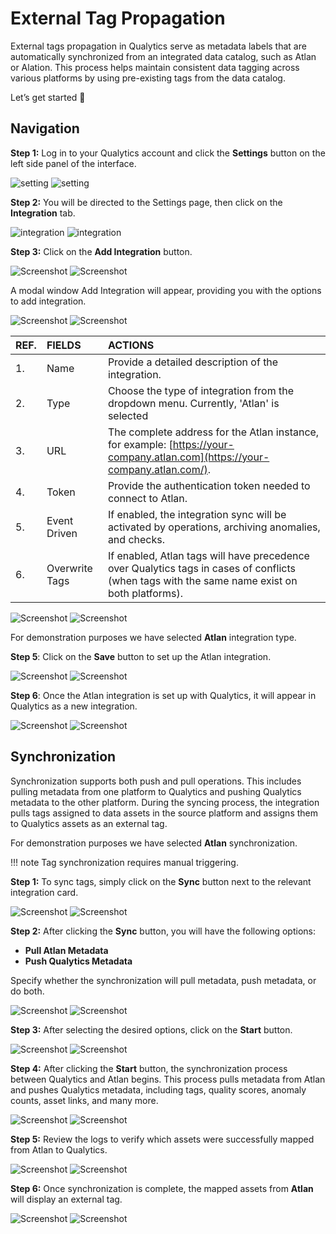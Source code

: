 # External Tag Propagation

External tags propagation  in Qualytics serve as metadata labels that are automatically synchronized from an integrated data catalog, such as Atlan or Alation. This process helps maintain consistent data tagging across various platforms by using pre-existing tags from the data catalog.

Let’s get started 🚀

## Navigation

**Step 1:** Log in to your Qualytics account and click the **Settings** button on the left side panel of the interface.

![setting](../../assets/integrations/external-tag-propagation/setting-light-1.png#only-light)
![setting](../../assets/integrations/external-tag-propagation/setting-dark-1.png#only-dark)

**Step 2:** You will be directed to the Settings page, then click on the **Integration** tab.

![integration](../../assets/integrations/external-tag-propagation/integration-light-2.png#only-light)
![integration](../../assets/integrations/external-tag-propagation/integration-dark-2.png#only-dark)

**Step 3:** Click on the **Add Integration** button.

![Screenshot](../../assets/integrations/external-tag-propagation/add-integration-light-3.png#only-light)
![Screenshot](../../assets/integrations/external-tag-propagation/add-integration-dark-3.png#only-dark)

A modal window Add Integration will appear, providing you with the options to add integration.

![Screenshot](../../assets/integrations/external-tag-propagation/modal-window-light-4.png#only-light)
![Screenshot](../../assets/integrations/external-tag-propagation/modal-window-dark-4.png#only-dark)

| REF. | FIELDS | ACTIONS |
| :---- | :---- | :---- |
| 1. | Name  | Provide a detailed description of the integration. |
| 2. | Type | Choose the type of integration from the dropdown menu. Currently, 'Atlan' is selected |
| 3. | URL | The complete address for the Atlan instance, for example: [https://your-company.atlan.com](https://your-company.atlan.com/). |
| 4. | Token | Provide the authentication token needed to connect to Atlan. |
| 5. | Event Driven | If enabled, the integration sync will be activated by operations, archiving anomalies, and checks. |
| 6. | Overwrite Tags | If enabled, Atlan tags will have precedence over Qualytics tags in cases of conflicts (when tags with the same name exist on both platforms). |

![Screenshot](../../assets/integrations/external-tag-propagation/detail-light-5.png#only-light)
![Screenshot](../../assets/integrations/external-tag-propagation/detail-dark-5.png#only-dark)

For demonstration purposes we have selected **Atlan** integration type.

**Step 5**: Click on the **Save** button to set up the Atlan integration.

![Screenshot](../../assets/integrations/external-tag-propagation/save-btn-light-6.png#only-light)
![Screenshot](../../assets/integrations/external-tag-propagation/save-btn-dark-6.png#only-dark)

**Step 6**: Once the Atlan integration is set up with Qualytics, it will appear in Qualytics as a new integration.

![Screenshot](../../assets/integrations/external-tag-propagation/atlan-7-light.png#only-light)
![Screenshot](../../assets/integrations/external-tag-propagation/atlan-7-dark.png#only-dark)

## Synchronization

 Synchronization supports both push and pull operations. This includes pulling metadata from one platform to Qualytics and pushing Qualytics metadata to the other platform. During the syncing process, the integration pulls tags assigned to data assets in the source platform and assigns them to Qualytics assets as an external tag.

For demonstration purposes we have selected **Atlan** synchronization.

!!! note
    Tag synchronization requires manual triggering. 
   
**Step 1:** To sync tags, simply click on the **Sync** button next to the relevant integration card.

![Screenshot](../../assets/integrations/external-tag-propagation/sync-light-8.png#only-light)
![Screenshot](../../assets/integrations/external-tag-propagation/sync-dark-8.png#only-dark)

**Step 2:** After clicking the **Sync** button, you will have the following options:

* **Pull Atlan Metadata**  
* **Push Qualytics Metadata**

Specify whether the synchronization will pull metadata, push metadata, or do both.

![Screenshot](../../assets/integrations/external-tag-propagation/sync-option-light-9.png#only-light)
![Screenshot](../../assets/integrations/external-tag-propagation/sync-option-dark-9.png#only-dark)

**Step 3:** After selecting the desired options, click on the **Start** button.

![Screenshot](../../assets/integrations/external-tag-propagation/start-btn-light-10.png#only-light)
![Screenshot](../../assets/integrations/external-tag-propagation/start-btn-dark-10.png#only-dark)

**Step 4:** After clicking the **Start** button, the synchronization process between Qualytics and Atlan begins. This process pulls metadata from Atlan and pushes Qualytics metadata, including tags, quality scores, anomaly counts, asset links, and many more.

![Screenshot](../../assets/integrations/external-tag-propagation/sync-light-11.png#only-light)
![Screenshot](../../assets/integrations/external-tag-propagation/sync-dark-11.png#only-dark)

**Step 5:** Review the logs to verify which assets were successfully mapped from Atlan to Qualytics.

![Screenshot](../../assets/integrations/external-tag-propagation/review-logs-light-12.png#only-light)
![Screenshot](../../assets/integrations/external-tag-propagation/review-logs-dark-12.png#only-dark)

**Step 6:** Once synchronization is complete, the mapped assets from **Atlan** will display an external tag.

![Screenshot](../../assets/integrations/external-tag-propagation/external-tag-light-13.png#only-light)
![Screenshot](../../assets/integrations/external-tag-propagation/external-tag-dark-13.png#only-dark)
